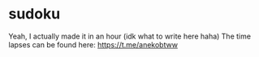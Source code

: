 # sudoku
 Yeah, I actually made it in an hour (idk what to write here haha)
 The time lapses can be found here: https://t.me/anekobtww